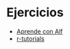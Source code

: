 # Ejercicios

- [Aprende con Alf](https://aprendeconalf.es/manual-r/06-preprocesamiento.html#ejercicios)
- [r-tutorials](http://r-tutorials.com/r-exercises-31-40-data-frame-manipulations/)